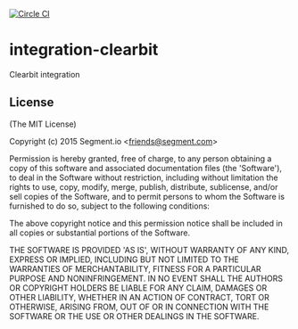 [![Circle CI](https://circleci.com/gh/segment-integrations/integration-clearbit.svg?style=svg&circle-token=205515121d02256427e62783d2f041da79f6e585)](https://circleci.com/gh/segment-integrations/integration-clearbit)

# integration-clearbit

Clearbit integration

## License

(The MIT License)

Copyright (c) 2015 Segment.io &lt;friends@segment.com&gt;

Permission is hereby granted, free of charge, to any person obtaining
a copy of this software and associated documentation files (the
'Software'), to deal in the Software without restriction, including
without limitation the rights to use, copy, modify, merge, publish,
distribute, sublicense, and/or sell copies of the Software, and to
permit persons to whom the Software is furnished to do so, subject to
the following conditions:

The above copyright notice and this permission notice shall be
included in all copies or substantial portions of the Software.

THE SOFTWARE IS PROVIDED 'AS IS', WITHOUT WARRANTY OF ANY KIND,
EXPRESS OR IMPLIED, INCLUDING BUT NOT LIMITED TO THE WARRANTIES OF
MERCHANTABILITY, FITNESS FOR A PARTICULAR PURPOSE AND NONINFRINGEMENT.
IN NO EVENT SHALL THE AUTHORS OR COPYRIGHT HOLDERS BE LIABLE FOR ANY
CLAIM, DAMAGES OR OTHER LIABILITY, WHETHER IN AN ACTION OF CONTRACT,
TORT OR OTHERWISE, ARISING FROM, OUT OF OR IN CONNECTION WITH THE
SOFTWARE OR THE USE OR OTHER DEALINGS IN THE SOFTWARE.
